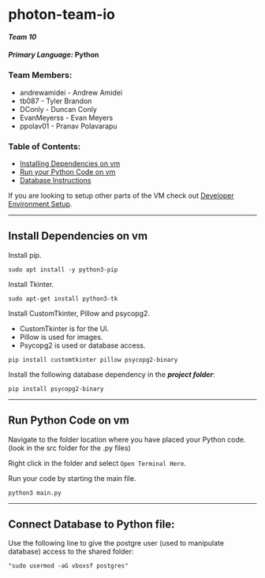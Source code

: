 # photon-team-io
#### _Team 10_
#### _Primary Language:_ **Python**

### Team Members:
- andrewamidei - Andrew Amidei
- tb087 - Tyler Brandon
- DConly - Duncan Conly
- EvanMeyerss - Evan Meyers
- ppolav01 - Pranav Polavarapu

### Table of Contents:
- [Installing Dependencies on vm](#install-dependencies-on-vm)
- [Run your Python Code on vm](#run-python-code-on-vm)
- [Database Instructions](#connect-database-to-python-file)

If you are looking to setup other parts of the VM check out [Developer Environment Setup]([https://github.com/andrewamidei/photon-team-io/blob/main/dev-environment-setup.md](https://github.com/andrewamidei/photon-team-io/blob/main/dev-environment-setup.md)).

---

## Install Dependencies on vm

Install pip.
```
sudo apt install -y python3-pip
```

Install Tkinter.
```
sudo apt-get install python3-tk
```

Install CustomTkinter, Pillow and psycopg2.
- CustomTkinter is for the UI.
- Pillow is used for images.
- Psycopg2 is used or database access.
```
pip install customtkinter pillow psycopg2-binary
```

Install the following database dependency in the **_project folder_**:

```
pip install psycopg2-binary
```

---

## Run Python Code on vm

Navigate to the folder location where you have placed your Python code. (look in the src folder for the .py files)



Right click in the folder and select `Open Terminal Here`.

Run your code by starting the main file.
```
python3 main.py
```

---

## Connect Database to Python file:
Use the following line to give the postgre user (used to manipulate database) access to the shared folder:

    "sudo usermod -aG vboxsf postgres"
